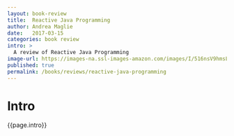 ```yaml
---
layout: book-review
title:  Reactive Java Programming
author: Andrea Maglie
date:   2017-03-15
categories: book review
intro: >
  A review of Reactive Java Programming
image-url: https://images-na.ssl-images-amazon.com/images/I/516nsV9hmsL._SX327_BO1,204,203,200_.jpg
published: true
permalink: /books/reviews/reactive-java-programming
---
```

# Intro

{{page.intro}}

